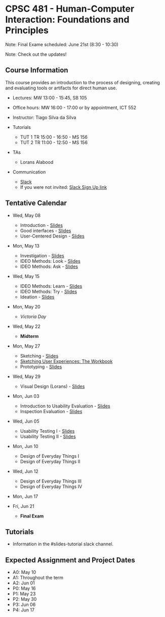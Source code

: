# CPSC 481 - Human-Computer Interaction: Foundations and Principles

Note: Final Exame scheduled: June 21st (8:30 - 10:30)

Note: Check out the updates!

## Course Information

This course provides an introduction to the process of designing, creating and evaluating tools or artifacts for direct human use.

- Lectures: MW 13:00 - 15:45, SB 105
- Office hours: MW 16:00 - 17:00 or by appointment, ICT 552
- Instructor: Tiago Silva da Silva
- Tutorials
	- TUT 1	TR 15:00 - 16:50 - MS 156
	- TUT 2	TR 11:00 - 12:50 - MS 156

- TAs
	- Lorans Alabood

- Communication
	- [Slack](http://cpsc481-2019s.slack.com/)
	- If you were not invited: [Slack Sign Up link](https://join.slack.com/t/cpsc481-2019s/signup)


## Tentative Calendar

- Wed, May 08
	- Introduction - [Slides](../en/files/CPSC481-01-01-Introduction.pdf)
	- Good interfaces - [Slides](../en/files/CPSC481-01-02-GoodInterfaces_UCD.pdf)
	- User-Centered Design - [Slides](../en/files/CPSC481-01-03-UserCenteredDesign.pdf)
- Mon, May 13
	- Investigation - [Slides](../en/files/CPSC481-02-01-Investigation.pdf)
	- IDEO Methods: Look - [Slides](../en/files/CPSC481-02-02-Look.pdf)
	- IDEO Methods: Ask - [Slides](../en/files/CPSC481-02-03-Ask.pdf)
- Wed, May 15
	- IDEO Methods: Learn - [Slides](../en/files/CPSC481-03-01-Learn.pdf)
	- IDEO Methods: Try - [Slides](../en/files/CPSC481-03-02-Try.pdf)
	- Ideation - [Slides](../en/files/CPSC481-05-02-Ideation.pdf)
- Mon, May 20
	- *Victoria Day*
- Wed, May 22
	- **Midterm**
- Mon, May 27
	- Sketching - [Slides](../en/files/CPSC481-05-02-Ideation.pdf)
	- [Sketching User Experiences: The Workbook](https://sketchbook.cpsc.ucalgary.ca/)
	- Prototyping - [Slides](../en/files/CPSC481-05-02-Prototyping.pdf)
- Wed, May 29
	- Visual Design (Lorans) - [Slides](../en/files/15-Intro-to-Graphic-Design-for-UX.pdf)
- Mon, Jun 03
	- Introduction to Usability Evaluation - [Slides](../en/files/CPSC481-06-01-Intro-to-Usability-Evaluation.pdf)
	- Inspection Evaluation - [Slides](../en/files/CPSC481-06-02-Usability-Inspection-Evaluation.pdf)
- Wed, Jun 05
	- Usability Testing I - [Slides](../en/files/CPSC481-07-01-Usability-Testing.pdf)
	- Usability Testing II - [Slides](../en/files/CPSC481-07-02-Usability-Testing.pdf)
- Mon, Jun 10
	- Design of Everyday Things I
	- Design of Everyday Things II
- Wed, Jun 12
	- Design of Everyday Things III
	- Design of Everyday Things IV
- Mon, Jun 17
	
	
- Fri, Jun 21
	- **Final Exam**



## Tutorials
- Information in the #slides-tutorial slack channel.

## Expected Assignment and Project Dates
- A0: May 10
- A1: Throughout the term
- A2: Jun 01
- P0: May 16
- P1: May 23
- P2: May 30
- P3: Jun 06
- P4: Jun 17